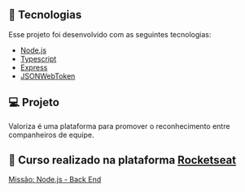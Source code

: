 ## 🧪 Tecnologias

Esse projeto foi desenvolvido com as seguintes tecnologias:

- [Node.js](https://nodejs.org/en/)
- [Typescript](https://www.typescriptlang.org/)
- [Express](https://expressjs.com/pt-br/)
- [JSONWebToken](https://github.com/auth0/node-jsonwebtoken#readme)

## 💻 Projeto

Valoriza é uma plataforma para promover o reconhecimento entre companheiros de equipe.

## 🚀 Curso realizado na plataforma [Rocketseat](https://rocketseat.com.br/)

[Missão: Node.js - Back End](https://app.rocketseat.com.br/node/mission-node-js)
